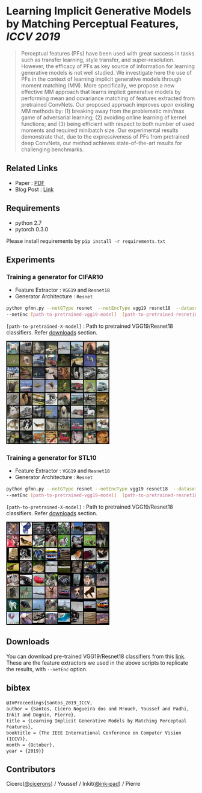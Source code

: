 # **Learning Implicit Generative Models by Matching Perceptual Features**, _ICCV 2019_

> Perceptual features (PFs) have been used with great success in tasks such as transfer learning, style transfer, and super-resolution. However, the efficacy of PFs as key source of information for learning generative models is not well studied. We investigate here the use of PFs in the context of learning implicit generative models through moment matching (MM). More specifically, we propose a new effective MM approach that learns implicit generative models by performing mean and covariance matching of features extracted from pretrained ConvNets. Our proposed approach improves upon existing MM methods by: (1) breaking away from the problematic min/max game of adversarial learning; (2) avoiding online learning of kernel functions; and (3) being efficient with respect to both number of used moments and required minibatch size. Our experimental results demonstrate that, due to the expressiveness of PFs from pretrained deep ConvNets, our method achieves state-of-the-art results for challenging benchmarks.

## Related Links
+ Paper : [PDF](http://openaccess.thecvf.com/content_ICCV_2019/papers/dos_Santos_Learning_Implicit_Generative_Models_by_Matching_Perceptual_Features_ICCV_2019_paper.pdf)
+ Blog Post : [Link](https://www.ibm.com/blogs/research/2019/10/learning-implicit-generative-models/)

## Requirements
* python 2.7
* pytorch 0.3.0

Please install requirements by `pip install -r requirements.txt`

## Experiments

### Training a generator for CIFAR10
+ Feature Extractor : `VGG19` and `Resnet18` 
+ Generator Architecture : `Resnet`
```bash
python gfmn.py --netGType resnet  --netEncType vgg19 resnet18  --dataset cifar10 \
--netEnc [path-to-pretrained-vgg19-model]  [path-to-pretrained-resnet18-model]
```
`[path-to-pretrained-X-model]` : Path to pretrained VGG19/Resnet18 classifiers. Refer [downloads](#downloads) section.
 
 ![figure](/images/cifar10_gen.png)

### Training a generator for STL10
+ Feature Extractor : `VGG19` and `Resnet18` 
+ Generator Architecture : `Resnet`
```bash
python gfmn.py --netGType resnet --netEncType vgg19 resnet18  --dataset stl10 \
--netEnc [path-to-pretrained-vgg19-model]  [path-to-pretrained-resnet18-model]
```
`[path-to-pretrained-X-model]` : Path to pretrained VGG19/Resnet18 classifiers. Refer [downloads](#downloads) section.

![figure](/images/stl10_gen.png)

## Downloads
You can download pre-trained VGG19/Resnet18 classifiers from this [link](https://drive.google.com/drive/folders/1NJqVTEzfH0BQvvAZiqo-Nf2whbx3woIH?usp=sharing). These are the feature extractors we used in the above scripts to replicate the results, with `--netEnc` option. 

## bibtex
>  
    @InProceedings{Santos_2019_ICCV,
    author = {Santos, Cicero Nogueira dos and Mroueh, Youssef and Padhi, Inkit and Dognin, Pierre},
    title = {Learning Implicit Generative Models by Matching Perceptual Features},
    booktitle = {The IEEE International Conference on Computer Vision (ICCV)},
    month = {October},
    year = {2019}}

## Contributors
Cicero([@cicerons](https://github.com/cicerons)) / Youssef / Inkit([@ink-pad](https://github.com/ink-pad)) / Pierre
